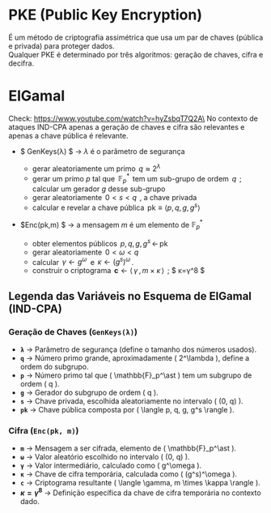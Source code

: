 # PKE (Public Key Encryption)

É um método de criptografia assimétrica que usa um par de chaves (pública e privada) para proteger dados.\
Qualquer PKE é determinado por três algoritmos: geração de chaves, cifra e decifra.

# ElGamal 
Check: https://www.youtube.com/watch?v=hyZsbqT7Q2A\
No contexto de ataques IND-CPA apenas a geração de chaves e cifra são relevantes e apenas a chave pública é relevante.

- $ GenKeys(λ) $ → $\lambda$ é o parâmetro de segurança
    - gerar aleatoriamente um primo $\,q \approx 2^\lambda$
    - gerar um primo $p$  tal que  $\,\mathbb{F}_p^\ast\,$ tem um sub-grupo de ordem $\,q\,$ ; calcular um gerador $g$ desse sub-grupo
    - gerar aleatoriamente  $\,0 <s < q\,$ ,  a chave privada
    - calcular e  revelar  a chave pública   $\,\mathsf{pk} \equiv \langle p,q, g,g^s\rangle$

- $Enc(pk,m)  $ → a mensagem $m$ é um elemento de $\mathbb{F}_p^\ast$
    - obter elementos públicos  $\,p,q,g,g^s \,\gets\,\mathsf{pk}$
    - gerar aleatoriamente  $\,0 <\omega < q$ 
    - calcular  $\,\gamma \gets g^\omega\;$ e $\,\kappa \gets (g^s)^\omega\,$.
    - construir  o criptograma $\,\mathbf{c}\gets \langle\,\gamma\,,\, m\times\kappa\,\rangle\,$ ; $ κ=γ^8 $

## Legenda das Variáveis no Esquema de ElGamal (IND-CPA)

### **Geração de Chaves (`GenKeys(λ)`)**  
- **`λ`** → Parâmetro de segurança (define o tamanho dos números usados).  
- **`q`** → Número primo grande, aproximadamente \( 2^\lambda \), define a ordem do subgrupo.  
- **`p`** → Número primo tal que \( \mathbb{F}_p^\ast \) tem um subgrupo de ordem \( q \).  
- **`g`** → Gerador do subgrupo de ordem \( q \).  
- **`s`** → Chave privada, escolhida aleatoriamente no intervalo \( (0, q) \).  
- **`pk`** → Chave pública composta por \( \langle p, q, g, g^s \rangle \).  

### **Cifra (`Enc(pk, m)`)**  
- **`m`** → Mensagem a ser cifrada, elemento de \( \mathbb{F}_p^\ast \).  
- **`ω`** → Valor aleatório escolhido no intervalo \( (0, q) \).  
- **`γ`** → Valor intermediário, calculado como \( g^\omega \).  
- **`κ`** → Chave de cifra temporária, calculada como \( (g^s)^\omega \).  
- **`c`** → Criptograma resultante \( \langle \gamma, m \times \kappa \rangle \).  
- **$`κ = γ^8`$** → Definição específica da chave de cifra temporária no contexto dado.

​​
​​

